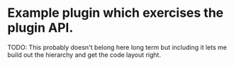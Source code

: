 # Example plugin which exercises the plugin API.

TODO: This probably doesn't belong here long term but including it lets me
build out the hierarchy and get the code layout right.